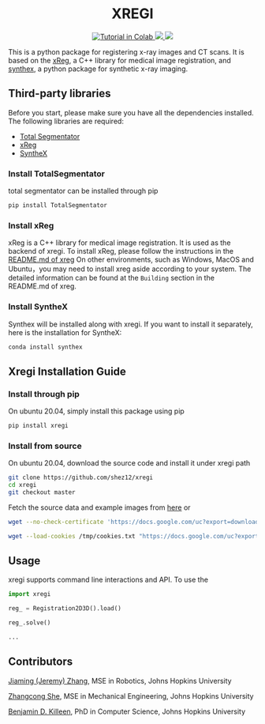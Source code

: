<h1 align='center'>XREGI</h1>

<div align='center'>
<a href="https://colab.research.google.com/github/shez12/xregi/blob/dev-syn/xregi.ipynb">
<img src="https://colab.research.google.com/assets/colab-badge.svg" alt="Tutorial in Colab" />
</a>
<a href="https://www.python.org/"><img src='https://img.shields.io/badge/Made%20with-Python-1f425f.svg'>
</a>
<a href="https://pypi.python.org/pypi/ansicolortags/"><img src='https://badge.fury.io/py/ansicolortags.svg'>
</a>
</div>


This is a python package for registering x-ray images and CT scans. It is based on the [xReg](https://github.com/rg2/xreg), a C++ library for medical image registration, and [synthex](https://github.com/arcadelab/SyntheX), a python package for synthetic x-ray imaging.

## Third-party libraries
Before you start, please make sure you have all the dependencies installed. The following libraries are required:
- [Total Segmentator](https://github.com/wasserth/TotalSegmentator)
- [xReg](https://github.com/rg2/xreg)
- [SyntheX](https://github.com/arcadelab/SyntheX)

### Install TotalSegmentator
total segmentator can be installed through pip
```bash
pip install TotalSegmentator
```

### Install xReg
xReg is a C++ library for medical image registration. It is used as the backend of xregi. To install xReg, please follow the instructions in the [README.md of xreg](https://github.com/rg2/xreg/blob/master/README.md)
On other environments, such as Windows, MacOS and Ubuntu，you may need to install xreg aside according to your system. The detailed information can be found at the `Building` section in the README.md of xreg.

### Install SyntheX
Synthex will be installed along with xregi. If you want to install it separately, here is the installation for SyntheX:
```bash
conda install synthex
```

## Xregi Installation Guide
### Install through pip
On ubuntu 20.04, simply install this package using pip
```bash
pip install xregi
```


### Install from source
On ubuntu 20.04, download the source code and install it under xregi path
```bash
git clone https://github.com/shez12/xregi
cd xregi
git checkout master

```
Fetch the source data and example images from [here](https://drive.google.com/drive/folders/1XzQgWfMVtkCq-Nnk2l_lE3UWeG2kEnyc?usp=share_link) or 
```bash
wget --no-check-certificate 'https://docs.google.com/uc?export=download&id=1-FGszriem5Vr130kw0BYtKM1QXJnD3_f' -O real_label.h5

wget --load-cookies /tmp/cookies.txt "https://docs.google.com/uc?export=download&confirm=$(wget --quiet --save-cookies /tmp/cookies.txt --keep-session-cookies --no-check-certificate 'https://docs.google.com/uc?export=download&id=FILEID' -O- | sed -rn 's/.*confirm=([0-9A-Za-z_]+).*/\1\n/p')&id=1hENQgZ0s1t0BzF28Ca8DaLJN7HFFf9p6" -O yy_checkpoint_net_20.pt && rm -rf /tmp/cookies.txt

```


## Usage
xregi supports command line interactions and API. To use the 
```python
import xregi

reg_ = Registration2D3D().load()

reg_.solve()

...
```



## Contributors
[Jiaming (Jeremy) Zhang](https://jeremyzz830.github.io/), MSE in Robotics, Johns Hopkins University

[Zhangcong She](https://github.com/shez12), MSE in Mechanical Engineering, Johns Hopkins University

[Benjamin D. Killeen](https://benjamindkilleen.com/), PhD in Computer Science, Johns Hopkins University
